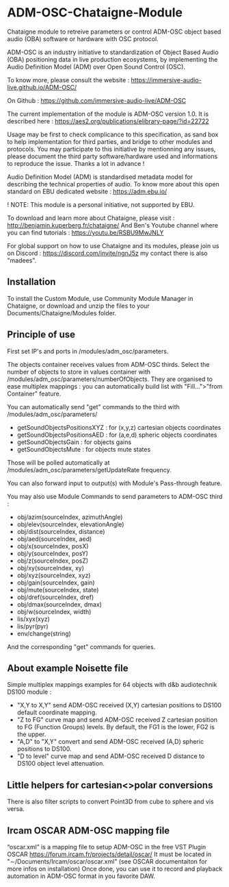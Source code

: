 # ADM-OSC-Chataigne-Module
Chataigne module to retreive parameters or control ADM-OSC object based audio (OBA) software or hardware with OSC protocol.  

ADM-OSC is an industry initiative to standardization of Object Based Audio (OBA) positioning data in live production ecosystems, by implementing the Audio Definition Model (ADM) over Open Sound Control (OSC).

To know more, please consult the website :
https://immersive-audio-live.github.io/ADM-OSC/

On Github :
https://github.com/immersive-audio-live/ADM-OSC

The current implementation of the module is ADM-OSC version 1.0.
It is described here : https://aes2.org/publications/elibrary-page/?id=22722

Usage may be first to check complicance to this specification, as sand box to help implementation for third parties, and bridge to other modules and protocols.
You may participate to this initiative by mentionning any issues, please document the third party software/hardware used and informations to reproduce the issue. Thanks a lot in advance !

Audio Definition Model (ADM) is standardised metadata model for describing the technical properties of audio.
To know more about this open standard on EBU dedicated website :
https://adm.ebu.io/

! NOTE: This module is a personal initiative, not supported by EBU.

To download and learn more about Chataigne, please visit : http://benjamin.kuperberg.fr/chataigne/
And Ben's Youtube channel where you can find tutorials : https://youtu.be/RSBU9MwJNLY

For global support on how to use Chataigne and its modules, please join us on Discord : 
https://discord.com/invite/ngnJ5z my contact there is also "madees".

## Installation
To install the Custom Module, use Community Module Manager in Chataigne, or download and unzip the files to your Documents/Chataigne/Modules folder.

## Principle of use
First set IP's and ports in /modules/adm_osc/parameters.

The objects container receives values from ADM-OSC thirds.
Select the number of objects to store in values container with /modules/adm_osc/parameters/numberOfObjects.
They are organised to ease multiplex mappings : you can automatically build list with "Fill...">"from Container" feature.

You can automatically send "get" commands to the third with /modules/adm_osc/parameters/
- getSoundObjectsPositionsXYZ : for (x,y,z) cartesian objects coordinates
- getSoundObjectsPositionsAED : for (a,e,d) spheric objects coordinates
- getSoundObjectsGain : for objects gains
- getSoundObjectsMute : for objects mute states

Those will be polled automatically at /modules/adm_osc/parameters/getUpdateRate frequency.

You can also forward input to output(s) with Module's Pass-through feature.

You may also use Module Commands to send parameters to ADM-OSC third :

- obj/azim(sourceIndex, azimuthAngle) 
- obj/elev(sourceIndex, elevationAngle)
- obj/dist(sourceIndex, distance) 
- obj/aed(sourceIndex, aed) 
- obj/x(sourceIndex, posX) 
- obj/y(sourceIndex, posY) 
- obj/z(sourceIndex, posZ)
- obj/xy(sourceIndex, xy)
- obj/xyz(sourceIndex, xyz) 
- obj/gain(sourceIndex, gain) 
- obj/mute(sourceIndex, state)
- obj/dref(sourceIndex, dref)
- obj/dmax(sourceIndex, dmax)
- obj/w(sourceIndex, width)
- lis/xyx(xyz)
- lis/pyr(pyr)
- env/change(string)

And the corresponding "get" commands for queries.

## About example Noisette file
Simple multiplex mappings examples for 64 objects with d&b audiotechnik DS100 module :
- "X,Y to X,Y" send ADM-OSC received (X,Y) cartesian positions to DS100 default coordinate mapping.
- "Z to FG" curve map and send ADM-OSC received Z cartesian position to FG (Function Groups) levels. By default, the FG1 is the lower, FG2 is the upper.
- "A,D" to "X,Y" convert and send ADM-OSC received (A,D) spheric positions to DS100.
- "D to level" curve map and send ADM-OSC received D distance to DS100 object level attenuation.

## Little helpers for cartesian<>polar conversions
There is also filter scripts to convert Point3D from cube to sphere and vis versa.

## Ircam OSCAR ADM-OSC mapping file
“oscar.xml” is a mapping file to setup ADM-OSC in the free VST Plugin OSCAR https://forum.ircam.fr/projects/detail/oscar/ 
It must be located in "∼/Documents/Ircam/oscar/oscar.xml" (see OSCAR documentaiton for more infos on installation)
Once done, you can use it to record and playback automation in ADM-OSC format in you favorite DAW.
